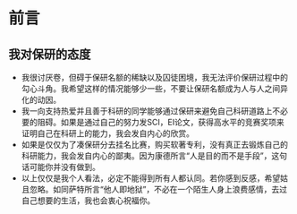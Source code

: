 # 前言

## 我对保研的态度

- 我很讨厌卷，但碍于保研名额的稀缺以及囚徒困境，我无法评价保研过程中的勾心斗角。我希望这样的情况能够少一些，不要让保研名额成为人与人之间异化的动因。
- 我一向支持热爱并且善于科研的同学能够通过保研来避免自己科研道路上不必要的阻碍。如果是通过自己的努力发SCI，EI论文，获得高水平的竞赛奖项来证明自己在科研上的能力，我会发自内心的欣赏。
- 如果是仅仅为了凑保研分去挂名比赛，购买软著专利，没有真正去锻炼自己的科研能力，我会发自内心的鄙夷。因为康德所言“人是目的而不是手段”，这句话可能你并没有做到。
- 以上仅仅是我个人看法，必定不能得到所有人都认同。若你感到反感，希望姑且忽略。如同萨特所言“他人即地狱”，不必在一个陌生人身上浪费感情，去过自己想要的生活，我也会衷心祝福你。
